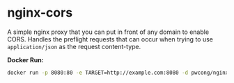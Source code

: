 # nginx-cors

A simple nginx proxy that you can put in front of any domain to enable CORS.
Handles the preflight requests that can occur when trying to use `application/json` 
as the request content-type.
 
**Docker Run:**

```bash
docker run -p 8080:80 -e TARGET=http://example.com:8080 -d pwcong/nginx-cors
```

